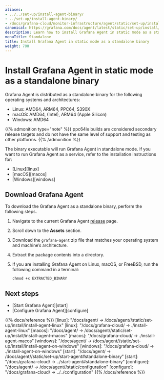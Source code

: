 ```yaml
---
aliases:
- ../../set-up/install-agent-binary/
- ../set-up/install-agent-binary/
- /docs/grafana-cloud/monitor-infrastructure/agent/static/set-up/install/install-agent-binary/
canonical: https://grafana.com/docs/agent/latest/static/set-up/install/install-agent-binary/
description: Learn how to install Grafana Agent in static mode as a standalone binary
menuTitle: Standalone
title: Install Grafana Agent in static mode as a standalone binary
weight: 700
---
```


# Install Grafana Agent in static mode as a standalone binary

Grafana Agent is distributed as a standalone binary for the following operating systems and architectures:

* Linux: AMD64, ARM64, PPC64, S390X
* macOS: AMD64, (Intel),  ARM64 (Apple Silicon)
* Windows: AMD64

{{% admonition type="note" %}}
ppc64le builds are considered secondary release targets and do not have the same level of support and testing as other platforms.
{{% /admonition %}}

The binary executable will run Grafana Agent in standalone mode. If you want to run Grafana Agent as a service, refer to the installation instructions for:

* [Linux][linux]
* [macOS][macos]
* [Windows][windows]

## Download Grafana Agent

To download the Grafana Agent as a standalone binary, perform the following steps.

1. Navigate to the current Grafana Agent [release](https://github.com/grafana/agent/releases) page.

1. Scroll down to the **Assets** section.

1. Download the `grafana-agent` zip file that matches your operating system and machine’s architecture.

1. Extract the package contents into a directory.

1. If you are installing Grafana Agent on Linux, macOS, or FreeBSD, run the following command in a terminal:

   ```shell
   chmod +x EXTRACTED_BINARY
   ```

## Next steps

* [Start Grafana Agent][start]
* [Configure Grafana Agent][configure]

{{% docs/reference %}}
[linux]: "/docs/agent/ -> /docs/agent/<AGENT VERSION>/static/set-up/install/install-agent-linux"
[linux]: "/docs/grafana-cloud/ -> ./install-agent-linux"
[macos]: "/docs/agent/ -> /docs/agent/<AGENT VERSION>/static/set-up/install/install-agent-macos"
[macos]: "/docs/grafana-cloud/ -> ./install-agent-macos"
[windows]: "/docs/agent/ -> /docs/agent/<AGENT VERSION>/static/set-up/install/install-agent-on-windows"
[windows]: "/docs/grafana-cloud/ -> ./install-agent-on-windows"
[start]: "/docs/agent/ -> /docs/agent/<AGENT VERSION>/static/set-up/start-agent#standalone-binary"
[start]: "/docs/grafana-cloud/ -> ../start-agent#standalone-binary"
[configure]: "/docs/agent/ -> /docs/agent/<AGENT VERSION>/static/configuration"
[configure]: "/docs/grafana-cloud/ -> ../../configuration"
{{% /docs/reference %}}
